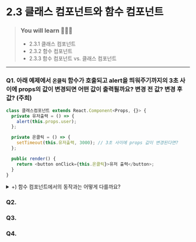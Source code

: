 # 2.3 클래스 컴포넌트와 함수 컴포넌트

> ### You will learn 🧑🏻‍🏫
>- 2.3.1 클래스 컴포넌트
>- 2.3.2 함수 컴포넌트
>- 2.3.3 함수 컴포넌트 vs. 클래스 컴포넌트

---

### Q1. 아래 예제에서 `온클릭` 함수가 호출되고 alert을 띄워주기까지의 3초 사이에 props의 값이 변경되면 어떤 값이 출력될까요? 변경 전 값? 변경 후 값? (주희)

```js
class 클래스컴포넌트 extends React.Component<Props, {}> {
  private 유저출력 = () => {
    alert(this.props.user);
  };

  private 온클릭 = () => {
    setTimeout(this.유저출력, 3000); // 3초 사이에 props 값이 변경된다면?
  };

  public render() {
    return <button onClick={this.온클릭}>유저 출력</button>;
  }
}
```

<details>
  <summary>+) 함수 컴포넌트에서의 동작과는 어떻게 다를까요?</summary>
  
  ```js
  export function 함수컴포넌트(props: Props) {
    const 유저출력 = () => {
      alert(props.user);
    };
  
    const 온클릭 = () => {
      setTimeout(유저출력, 3000);
    };
  
    return <button onClick={온클릭}>유저 출력</button>;
  }
  ```

</details>



### Q2. 

### Q3. 

### Q4.
